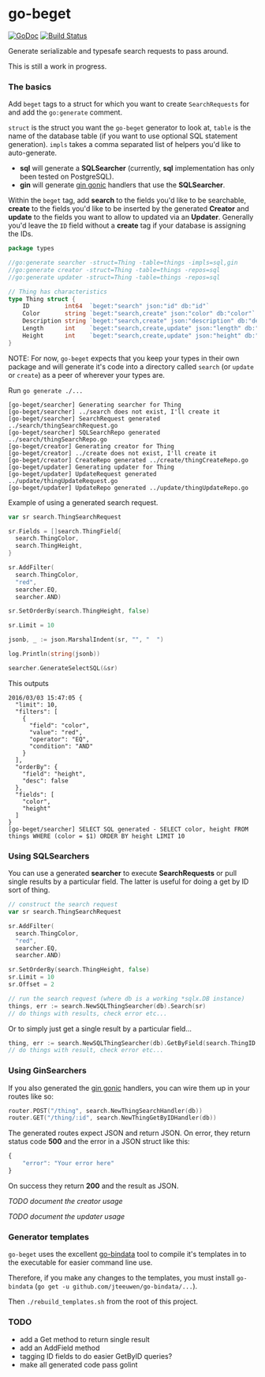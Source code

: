# go-beget

[![GoDoc](https://godoc.org/github.com/brianstarke/go-beget?status.svg)](https://godoc.org/github.com/brianstarke/go-beget)
[![Build Status](https://travis-ci.org/brianstarke/go-beget.svg?branch=master)](https://travis-ci.org/brianstarke/go-beget)

Generate serializable and typesafe search requests to pass around.

This is still a work in progress.

### The basics

Add `beget` tags to a struct for which you want to create `SearchRequests` for and add the `go:generate` comment.

`struct` is the struct you want the `go-beget` generator to look at, `table` is the name of the database table (if you want to use optional SQL statement generation).  `impls` takes a comma separated list of helpers you'd like to auto-generate.  

- **sql** will generate a **SQLSearcher** (currently, **sql** implementation has only been tested on PostgreSQL).
- **gin** will generate [gin gonic](https://github.com/gin-gonic) handlers that use the **SQLSearcher**.

Within the `beget` tag, add **search** to the fields you'd like to be searchable, **create** to the fields you'd like to be inserted by the generated **Creator** and **update** to the fields you want to allow to updated via an **Updater**.  Generally you'd leave the `ID` field without a **create** tag if your database is assigning the IDs.

```go
package types

//go:generate searcher -struct=Thing -table=things -impls=sql,gin
//go:generate creator -struct=Thing -table=things -repos=sql
//go:generate updater -struct=Thing -table=things -repos=sql

// Thing has characteristics
type Thing struct {
	ID          int64  `beget:"search" json:"id" db:"id"`
	Color       string `beget:"search,create" json:"color" db:"color"`
	Description string `beget:"search,create" json:"description" db:"description"`
	Length      int    `beget:"search,create,update" json:"length" db:"length"`
	Height      int    `beget:"search,create,update" json:"height" db:"height"`
}
```

NOTE: For now, `go-beget` expects that you keep your types in their own package and will generate it's code into a directory called `search` (or `update` or `create`) as a peer of wherever your types are.

Run `go generate ./...`

```
[go-beget/searcher] Generating searcher for Thing
[go-beget/searcher] ../search does not exist, I'll create it
[go-beget/searcher] SearchRequest generated ../search/thingSearchRequest.go
[go-beget/searcher] SQLSearchRepo generated ../search/thingSearchRepo.go
[go-beget/creator] Generating creator for Thing
[go-beget/creator] ../create does not exist, I'll create it
[go-beget/creator] CreateRepo generated ../create/thingCreateRepo.go
[go-beget/updater] Generating updater for Thing
[go-beget/updater] UpdateRequest generated ../update/thingUpdateRequest.go
[go-beget/updater] UpdateRepo generated ../update/thingUpdateRepo.go
```

Example of using a generated search request.

```go
var sr search.ThingSearchRequest

sr.Fields = []search.ThingField{
  search.ThingColor,
  search.ThingHeight,
}

sr.AddFilter(
  search.ThingColor,
  "red",
  searcher.EQ,
  searcher.AND)

sr.SetOrderBy(search.ThingHeight, false)

sr.Limit = 10

jsonb, _ := json.MarshalIndent(sr, "", "  ")

log.Println(string(jsonb))

searcher.GenerateSelectSQL(&sr)
```

This outputs

```
2016/03/03 15:47:05 {
  "limit": 10,
  "filters": [
    {
      "field": "color",
      "value": "red",
      "operator": "EQ",
      "condition": "AND"
    }
  ],
  "orderBy": {
    "field": "height",
    "desc": false
  },
  "fields": [
    "color",
    "height"
  ]
}
[go-beget/searcher] SELECT SQL generated - SELECT color, height FROM things WHERE (color = $1) ORDER BY height LIMIT 10
```

### Using SQLSearchers

You can use a generated **searcher** to execute **SearchRequests** or pull single results by a particular field.  The latter is useful for doing a get by ID sort of thing.

```go
// construct the search request
var sr search.ThingSearchRequest

sr.AddFilter(
  search.ThingColor,
  "red",
  searcher.EQ,
  searcher.AND)

sr.SetOrderBy(search.ThingHeight, false)
sr.Limit = 10
sr.Offset = 2

// run the search request (where db is a working *sqlx.DB instance)
things, err := search.NewSQLThingSearcher(db).Search(sr)
// do things with results, check error etc...
```

Or to simply just get a single result by a particular field...

```go
thing, err := search.NewSQLThingSearcher(db).GetByField(search.ThingID, 16)
// do things with result, check error etc...
```

### Using GinSearchers

If you also generated the [gin gonic](https://github.com/gin-gonic) handlers, you can wire them up in your routes like so:

```go
router.POST("/thing", search.NewThingSearchHandler(db))
router.GET("/thing/:id", search.NewThingGetByIDHandler(db))
```

The generated routes expect JSON and return JSON.  On error, they return status code **500** and the error in a JSON struct like this:

```javascript
{
	"error": "Your error here"
}
```

On success they return **200** and the result as JSON.

*TODO document the creator usage*

*TODO document the updater usage*

### Generator templates

`go-beget` uses the excellent [go-bindata](https://github.com/jteeuwen/go-bindata) tool to compile it's templates in to the executable for easier command line use.  

Therefore, if you make any changes to the templates, you must install `go-bindata` (`go get -u github.com/jteeuwen/go-bindata/...`).

Then `./rebuild_templates.sh` from the root of this project.

### TODO

- add a Get method to return single result
- add an AddField method
- tagging ID fields to do easier GetByID queries?
- make all generated code pass golint
